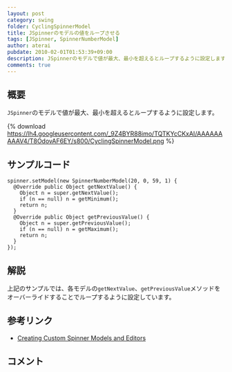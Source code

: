 ```yaml
---
layout: post
category: swing
folder: CyclingSpinnerModel
title: JSpinnerのモデルの値をループさせる
tags: [JSpinner, SpinnerNumberModel]
author: aterai
pubdate: 2010-02-01T01:53:39+09:00
description: JSpinnerのモデルで値が最大、最小を超えるとループするように設定します。
comments: true
---
```

## 概要
`JSpinner`のモデルで値が最大、最小を超えるとループするように設定します。

{% download https://lh4.googleusercontent.com/_9Z4BYR88imo/TQTKYcCKxAI/AAAAAAAAAV4/T8OdovAF6EY/s800/CyclingSpinnerModel.png %}

## サンプルコード
<pre class="prettyprint"><code>spinner.setModel(new SpinnerNumberModel(20, 0, 59, 1) {
  @Override public Object getNextValue() {
    Object n = super.getNextValue();
    if (n == null) n = getMinimum();
    return n;
  }
  @Override public Object getPreviousValue() {
    Object n = super.getPreviousValue();
    if (n == null) n = getMaximum();
    return n;
  }
});
</code></pre>

## 解説
上記のサンプルでは、各モデルの`getNextValue`、`getPreviousValue`メソッドをオーバーライドすることでループするように設定しています。

## 参考リンク
- [Creating Custom Spinner Models and Editors](http://docs.oracle.com/javase/tutorial/uiswing/components/spinner.html#model)

<!-- dummy comment line for breaking list -->

## コメント
